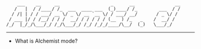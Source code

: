         ___    __     __                   _      __               __
       /   |  / /____/ /_  ___  ____ ___  (_)____/ /_        ___  / /
      / /| | / / ___/ __ \/ _ \/ __ `__ \/ / ___/ __/       / _ \/ /
     / ___ |/ / /__/ / / /  __/ / / / / / (__  ) /_   _    /  __/ /
    /_/  |_/_/\___/_/ /_/\___/_/ /_/ /_/_/____/\__/  (_)   \___/_/

-----------------------------------------------------------------------

- What is Alchemist mode?
